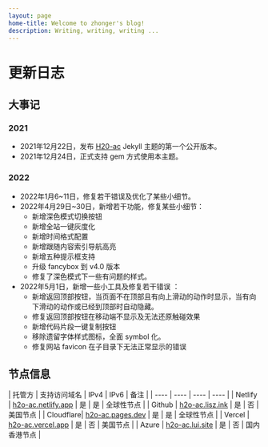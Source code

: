 ```yaml
---
layout: page
home-title: Welcome to zhonger's blog!
description: Writing, writing, writing ...
---
```


# 更新日志

## 大事记

### 2021

- 2021年12月22日，发布 [H20-ac](https://github.com/zhonger/jekyll-theme-H20-ac) Jekyll 主题的第一个公开版本。
- 2021年12月24日，正式支持 gem 方式使用本主题。

### 2022

- 2022年1月6~11日，修复若干错误及优化了某些小细节。
- 2022年4月29日~30日，新增若干功能，修复某些小细节：
  - 新增深色模式切换按钮
  - 新增全站一键灰度化
  - 新增时间格式配置
  - 新增跟随内容索引导航高亮
  - 新增五种提示框支持
  - 升级 fancybox 到 v4.0 版本
  - 修复了深色模式下一些有问题的样式。
- 2022年5月1日，新增一些小工具及修复若干错误 ：
  - 新增返回顶部按钮，当页面不在顶部且有向上滑动的动作时显示，当有向下滑动的动作或已经到顶部时自动隐藏。
  - 修复返回顶部按钮在移动端不显示及无法还原触碰效果
  - 新增代码片段一键复制按钮
  - 移除遗留字体样式图标，全面 symbol 化。
  - 修复网站 favicon 在子目录下无法正常显示的错误

## 节点信息

| 托管方 | 支持访问域名 | IPv4 | IPv6 | 备注 |
| ---- | ---- | ---- | ---- |
| Netlify | [h2o-ac.netlify.app](https://h2o-ac.netlify.app) | 是 | 是 | 全球性节点 |
| Github | [h2o-ac.lisz.ink](https://h2o-ac.lisz.ink) | 是 | 否 | 美国节点 |
| Cloudflare| [h2o-ac.pages.dev](https://h2o-ac.pages.dev) | 是 | 是 | 全球性节点 |
| Vercel | [h2o-ac.vercel.app](https://zhonger.vercel.app) | 是 | 否 | 美国节点 |
| Azure | [h2o-ac.lui.site](https://h2o-ac.lui.site) | 是 | 否 | 国内香港节点 |